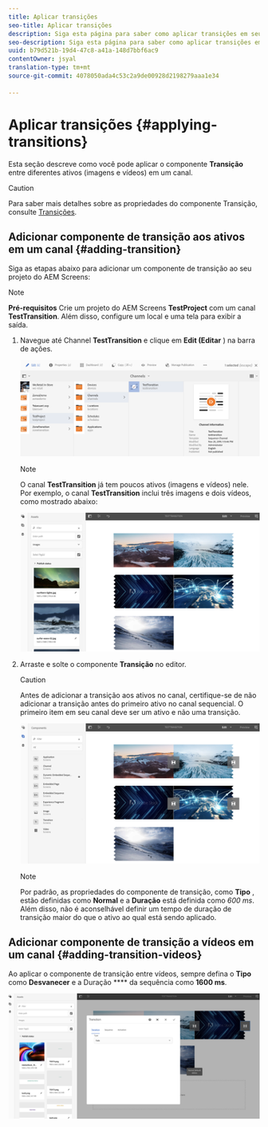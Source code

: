 ```yaml
---
title: Aplicar transições
seo-title: Aplicar transições
description: Siga esta página para saber como aplicar transições em seus projetos do Screens.
seo-description: Siga esta página para saber como aplicar transições em seus projetos do Screens.
uuid: b79d521b-19d4-47c8-a41a-148d7bbf6ac9
contentOwner: jsyal
translation-type: tm+mt
source-git-commit: 4078050ada4c53c2a9de00928d2198279aaa1e34

---
```



# Aplicar transições {#applying-transitions}

Esta seção descreve como você pode aplicar o componente **Transição** entre diferentes ativos (imagens e vídeos) em um canal.


>[!CAUTION]
>
>Para saber mais detalhes sobre as propriedades do componente Transição, consulte [Transições](adding-components-to-a-channel.md#transition).

## Adicionar componente de transição aos ativos em um canal {#adding-transition}

Siga as etapas abaixo para adicionar um componente de transição ao seu projeto do AEM Screens:

>[!NOTE]
>
>**Pré-requisitos**
> Crie um projeto do AEM Screens **TestProject** com um canal **TestTransition**. Além disso, configure um local e uma tela para exibir a saída.

1. Navegue até Channel **TestTransition** e clique em **Edit (Editar** ) na barra de ações.

   ![image1](assets/transitions1.png)

   >[!NOTE]
   >
   >O canal **TestTransition** já tem poucos ativos (imagens e vídeos) nele. Por exemplo, o canal **TestTransition** inclui três imagens e dois vídeos, como mostrado abaixo:

   ![image2](assets/transitions2.png)


1. Arraste e solte o componente **Transição** no editor.
   >[!CAUTION]
   >
   >Antes de adicionar a transição aos ativos no canal, certifique-se de não adicionar a transição antes do primeiro ativo no canal sequencial. O primeiro item em seu canal deve ser um ativo e não uma transição.

   ![image3](assets/transitions3.png)

   > [!NOTE]
   >
   >Por padrão, as propriedades do componente de transição, como **Tipo** , estão definidas como **Normal** e a **Duração** está definida como *600 ms*.  Além disso, não é aconselhável definir um tempo de duração de transição maior do que o ativo ao qual está sendo aplicado.

## Adicionar componente de transição a vídeos em um canal {#adding-transition-videos}

Ao aplicar o componente de transição entre vídeos, sempre defina o **Tipo** como **Desvanecer** e a Duração **** da sequência como **1600 ms**.

![image3](assets/transitions4.png)